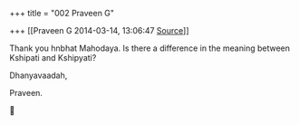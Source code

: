 +++
title = "002 Praveen G"

+++
[[Praveen G	2014-03-14, 13:06:47 [Source](https://groups.google.com/g/samskrita/c/G4y5dJLsK3U)]]



Thank you hnbhat Mahodaya. Is there a difference in the meaning between Kshipati and Kshipyati?



Dhanyavaadah,



Praveen.



